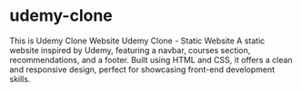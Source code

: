 # udemy-clone
This is Udemy Clone Website
Udemy Clone - Static Website
A static website inspired by Udemy, featuring a navbar, courses section, recommendations, and a footer. Built using HTML and CSS, it offers a clean and responsive design, perfect for showcasing front-end development skills.
